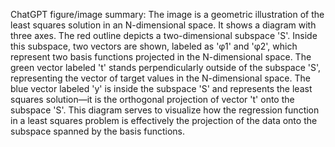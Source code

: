 ChatGPT figure/image summary: The image is a geometric illustration of the least squares solution in an N-dimensional space. It shows a diagram with three axes. The red outline depicts a two-dimensional subspace 'S'. Inside this subspace, two vectors are shown, labeled as 'φ1' and 'φ2', which represent two basis functions projected in the N-dimensional space. The green vector labeled 't' stands perpendicularly outside of the subspace 'S', representing the vector of target values in the N-dimensional space. The blue vector labeled 'y' is inside the subspace 'S' and represents the least squares solution—it is the orthogonal projection of vector 't' onto the subspace 'S'. This diagram serves to visualize how the regression function in a least squares problem is effectively the projection of the data onto the subspace spanned by the basis functions.